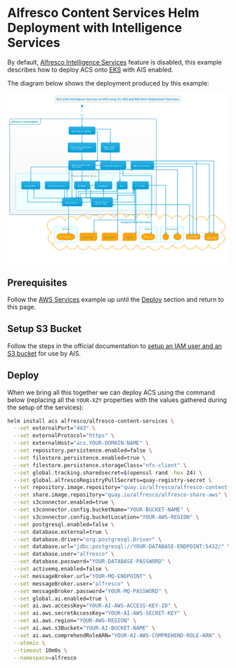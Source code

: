 # Alfresco Content Services Helm Deployment with Intelligence Services

By default, [Alfresco Intelligence Services](https://docs.alfresco.com/intelligence/concepts/ai-welcome.html) feature is disabled, this example describes how to deploy ACS onto [EKS](https://aws.amazon.com/eks) with AIS enabled.

The diagram below shows the deployment produced by this example:

![Helm with Intelligence Services](../diagrams/helm-eks-s3-rds-mq-ai.png)

## Prerequisites

Follow the [AWS Services](with-aws-services.md) example up until the [Deploy](with-aws-services.md#deploy) section and return to this page.

## Setup S3 Bucket

Follow the steps in the official documentation to [setup an IAM user and an S3 bucket](https://docs.alfresco.com/intelligence/concepts/aws-setup.html) for use by AIS.

## Deploy

When we bring all this together we can deploy ACS using the command below (replacing all the `YOUR-XZY` properties with the values gathered during the setup of the services):

```bash
helm install acs alfresco/alfresco-content-services \
  --set externalPort="443" \
  --set externalProtocol="https" \
  --set externalHost="acs.YOUR-DOMAIN-NAME" \
  --set repository.persistence.enabled=false \
  --set filestore.persistence.enabled=true \
  --set filestore.persistence.storageClass="nfs-client" \
  --set global.tracking.sharedsecret=$(openssl rand -hex 24) \
  --set global.alfrescoRegistryPullSecrets=quay-registry-secret \
  --set repository.image.repository="quay.io/alfresco/alfresco-content-repository-aws" \
  --set share.image.repository="quay.io/alfresco/alfresco-share-aws" \
  --set s3connector.enabled=true \
  --set s3connector.config.bucketName="YOUR-BUCKET-NAME" \
  --set s3connector.config.bucketLocation="YOUR-AWS-REGION" \
  --set postgresql.enabled=false \
  --set database.external=true \
  --set database.driver="org.postgresql.Driver" \
  --set database.url="jdbc:postgresql://YOUR-DATABASE-ENDPOINT:5432/" \
  --set database.user="alfresco" \
  --set database.password="YOUR-DATABASE-PASSWORD" \
  --set activemq.enabled=false \
  --set messageBroker.url="YOUR-MQ-ENDPOINT" \
  --set messageBroker.user="alfresco" \
  --set messageBroker.password="YOUR-MQ-PASSWORD" \
  --set global.ai.enabled=true \
  --set ai.aws.accessKey="YOUR-AI-AWS-ACCESS-KEY-ID" \
  --set ai.aws.secretAccessKey="YOUR-AI-AWS-SECRET-KEY" \
  --set ai.aws.region="YOUR-AWS-REGION" \
  --set ai.aws.s3Bucket="YOUR-AI-BUCKET-NAME" \
  --set ai.aws.comprehendRoleARN="YOUR-AI-AWS-COMPREHEND-ROLE-ARN" \
  --atomic \
  --timeout 10m0s \
  --namespace=alfresco
```
